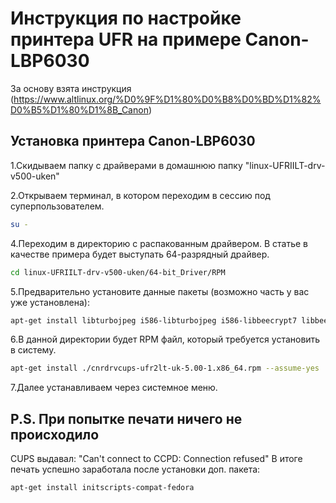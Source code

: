 # Инструкция по настройке принтера UFR на примере Canon-LBP6030

За основу взята инструкция (https://www.altlinux.org/%D0%9F%D1%80%D0%B8%D0%BD%D1%82%D0%B5%D1%80%D1%8B_Canon)

## Установка принтера Canon-LBP6030

1.Скидываем папку с драйверами в домашнюю папку "linux-UFRIILT-drv-v500-uken"

2.Открываем терминал, в котором переходим в сессию под суперпользователем.

```bash
su -
```

4.Переходим в директорию с распакованным драйвером. В статье в качестве примера будет выступать 64-разрядный драйвер.

```bash
cd linux-UFRIILT-drv-v500-uken/64-bit_Driver/RPM
```

5.Предварительно установите данные пакеты (возможно часть у вас уже установлена):

```bash
apt-get install libturbojpeg i586-libturbojpeg i586-libbeecrypt7 libbeecrypt7 libbeecrypt-devel i586-libbeecrypt-devel i586-libjbig  libjbig i586-libjbig-devel.32bit jbig-utils libjbig-devel i586-libxml2 libxml2 i586-glibc-core i586-libstdc++6 libstdc++6 libgcrypt20 i586-libgcrypt20 i586-libgcrypt-devel libgcrypt-devel i586-libjpeg.32bit i586-libzstd.32bit libzstd libglade i586-libgladeui2.0.32bit i586-libglade.32bit libglade-devel libncurses i586-libncurses.32bit i586-liblzma.32bit
```

6.В данной директории будет RPM файл, который требуется установить в систему.

```bash
apt-get install ./cnrdrvcups-ufr2lt-uk-5.00-1.x86_64.rpm --assume-yes
```

7.Далее устанавливаем через системное меню.

## P.S. При попытке печати ничего не происходило

CUPS выдавал: "Can't connect to CCPD: Connection refused" В итоге печать успешно заработала после установки доп. пакета:

```bash
apt-get install initscripts-compat-fedora
```
